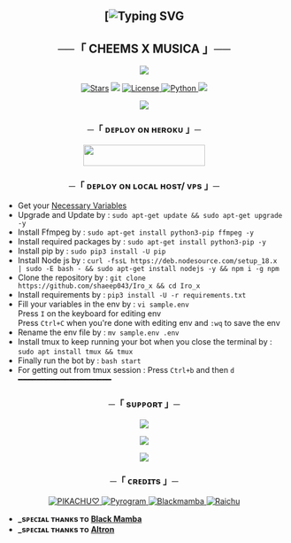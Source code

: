 <h2 align="center">
    
[![Typing SVG](https://readme-typing-svg.herokuapp.com/?lines=CHEEMS+OP+CODER+OP+MUSIC(https://github.com/NotyourHash/CheemsMusic))

<h2 align="center">
    ──「 CHEEMS X MUSICA 」──
</h2>
<p align="center">
  <img src="https://te.legra.ph/file/7b9bfe8d7fbb2589071e3.jpg">
</p>

<p align="center">
<a href="[https://github.com/NotyourHash/CheemsMusic]"><img src="https://img.shields.io/github/stars/shaeep043/Iro_x?color=black&logo=github&logoColor=black&style=for-the-badge" alt="Stars" /></a>
<a href="https://github.com/shaeep043/Iro_x/network/members"> <img src="https://img.shields.io/github/forks/shaeep043/Iro_x?color=black&logo=github&logoColor=black&style=for-the-badge" /></a>
<a href="https://github.com/shaeep043/Iro_x/blob/master/LICENSE"> <img src="https://img.shields.io/badge/License-MIT-blueviolet?style=for-the-badge" alt="License" /> </a>
<a href="https://www.python.org/"> <img src="https://img.shields.io/badge/Written%20in-Python-orange?style=for-the-badge&logo=python" alt="Python" /> </a>
<a href="https://github.com/shaeep043/Iro_x/commits/shaeep043"> <img src="https://img.shields.io/github/last-commit/shaeep043/Iro_x?color=blue&logo=github&logoColor=green&style=for-the-badge" /></a>
</p>

<p align="center">
  <img src="https://te.legra.ph/file/b8e797457f437310813cb.jpg">
</p>

<h3 align="center">
    ─「 ᴅᴇᴩʟᴏʏ ᴏɴ ʜᴇʀᴏᴋᴜ 」─
</h3>

<p align="center"><a href="https://dashboard.heroku.com/new?template=https://github.com/NotyourHash/CheemsMusic"> <img src="https://img.shields.io/badge/Deploy%20On%20Heroku-black?style=for-the-badge&logo=heroku" width="220" height="38.45"/></a></p>

<h3 align="center">
    ─「 ᴅᴇᴩʟᴏʏ ᴏɴ ʟᴏᴄᴀʟ ʜᴏsᴛ/ ᴠᴘs 」─
</h3>

- Get your [Necessary Variables](https://github.com/shaeep043/Iro_x/blob/master/sample.env)
- Upgrade and Update by :
`sudo apt-get update && sudo apt-get upgrade -y`
- Install Ffmpeg by :
`sudo apt-get install python3-pip ffmpeg -y`
- Install required packages by :
`sudo apt-get install python3-pip -y`
- Install pip by :
`sudo pip3 install -U pip`
- Install Node js by :
`curl -fssL https://deb.nodesource.com/setup_18.x | sudo -E bash - && sudo apt-get install nodejs -y && npm i -g npm`
- Clone the repository by :
`git clone https://github.com/shaeep043/Iro_x && cd Iro_x`
- Install requirements by :
`pip3 install -U -r requirements.txt`
- Fill your variables in the env by :
`vi sample.env`<br>
Press `I` on the keyboard for editing env<br>
Press `Ctrl+C` when you're done with editing env and `:wq` to save the env<br>
- Rename the env file by :
`mv sample.env .env`
- Install tmux to keep running your bot when you close the terminal by :
`sudo apt install tmux && tmux`
- Finally run the bot by :
`bash start`
- For getting out from tmux session : Press `Ctrl+b` and then `d`<br>
━━━━━━━━━━━━━━━━━━━━

<h3 align="center">
    ─「 sᴜᴩᴩᴏʀᴛ 」─
</h3>

<p align="center">
<a href="https://telegram.me/Iro_m_bot"><img src="https://img.shields.io/badge/MUSIC%20BOT-blue.svg?style=for-the-badge&logo=Telegram"></a>
</p>

<p align="center">
<a href="https://telegram.me/iro_x_support"><img src="https://img.shields.io/badge/-Support%20Group-blue.svg?style=for-the-badge&logo=Telegram"></a>
</p>

<p align="center">
<a href="https://telegram.me/iro_bot_support"><img src="https://img.shields.io/badge/-Support%20Channel-blue.svg?style=for-the-badge&logo=Telegram"></a>
</p>

<h3 align="center">
    ─「 ᴄʀᴇᴅɪᴛs 」─
</h3>

<p align="center">
<a href="https://github.com/Iro09"> <img src="https://img.shields.io/badge/PIKACHU♡-black?style=for-the-badge&logo=github" alt="PIKACHU♡" /> </a>
<a href="https://github.com/pyrogram/pyrogram"> <img src="https://img.shields.io/badge/Pyrogram-black?style=for-the-badge&logo=github" alt="Pyrogram" /> </a>
<a href="https://github.com/FantasticSukhi"> <img src="https://img.shields.io/badge/BLACKMAMBA-black?style=for-the-badge&logo=github" alt="Blackmamba" /> </a>
<a href="https://github.com/raichuop07"> <img src="https://img.shields.io/badge/Raichu-black?style=for-the-badge&logo=github" alt="Raichu" /> </a>
</p>

- <b> _sᴩᴇᴄɪᴀʟ ᴛʜᴀɴᴋs ᴛᴏ [Black Mamba](https://github.com/FantasticSukhi) </b>
- <b> _sᴩᴇᴄɪᴀʟ ᴛʜᴀɴᴋs ᴛᴏ [Altron](https://t.me/TheAltron) </b>


